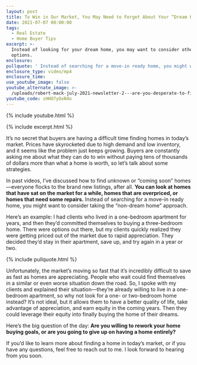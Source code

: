 ```yaml
---
layout: post
title: To Win in Our Market, You May Need to Forget About Your “Dream Home”
date: 2021-07-07 00:00:00
tags:
  - Real Estate
  - Home Buyer Tips
excerpt: >-
  Instead of looking for your dream home, you may want to consider other
  options.
enclosure:
pullquote: ' Instead of searching for a move-in ready home, you might want to consider taking the “non-dream home” approach.'
enclosure_type: video/mp4
enclosure_time:
use_youtube_image: false
youtube_alternate_image: >-
  /uploads/robert-mack-july-2021-newsletter-2---are-you-desperate-to-find-your-next-home-yt.jpg
youtube_code: zHHO7yOxN4o
---
```

{% include youtube.html %}

{% include excerpt.html %}

It’s no secret that buyers are having a difficult time finding homes in today’s market. Prices have skyrocketed due to high demand and low inventory, and it seems like the problem just keeps growing. Buyers are constantly asking me about what they can do to win without paying tens of thousands of dollars more than what a home is worth, so let’s talk about some strategies.

In past videos, I’ve discussed how to find unknown or “coming soon” homes—everyone flocks to the brand new listings, after all. **You can look at homes that have sat on the market for a while, homes that are overpriced, or homes that need some repairs.** Instead of searching for a move-in ready home, you might want to consider taking the “non-dream home” approach.

Here’s an example: I had clients who lived in a one-bedroom apartment for years, and then they’d committed themselves to buying a three-bedroom home. There were options out there, but my clients quickly realized they were getting priced out of the market due to rapid appreciation. They decided they’d stay in their apartment, save up, and try again in a year or two.

{% include pullquote.html %}

Unfortunately, the market’s moving so fast that it’s incredibly difficult to save as fast as homes are appreciating. People who wait could find themselves in a similar or even worse situation down the road. So, I spoke with my clients and explained their situation—they’re already willing to live in a one-bedroom apartment, so why not look for a one- or two-bedroom home instead? It’s not ideal, but it allows them to have a better quality of life, take advantage of appreciation, and earn equity in the coming years. Then they could leverage their equity into finally buying the home of their dreams.

Here’s the big question of the day: **Are you willing to rework your home buying goals, or are you going to give up on having a home entirely?&nbsp;**

If you’d like to learn more about finding a home in today’s market, or if you have any questions, feel free to reach out to me. I look forward to hearing from you soon.
